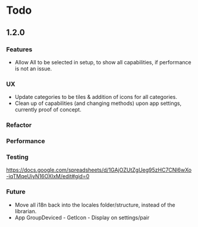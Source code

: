# Todo

## 1.2.0

### Features

- Allow All to be selected in setup, to show all capabilities, if performance is not an issue.

### UX 

- Update categories to be tiles & addition of icons for all categories. 
- Clean up of capabilities (and changing methods) upon app settings, currently proof of concept. 

### Refactor


### Performance


### Testing

https://docs.google.com/spreadsheets/d/1GAjOZUtZgUeg95zHC7CNl6wXo-iqTMqeUiyN16OXlxM/edit#gid=0


### Future
- Move all i18n back into the locales folder/structure, instead of the librarian.
- App GroupDeviced - GetIcon - Display on settings/pair
